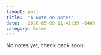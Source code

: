 ```yaml
---
layout: post
title:  "A Note on Notes"
date:   2020-05-09 11:41:39 -0400
category: Notes
---
```


No notes yet, check back soon!